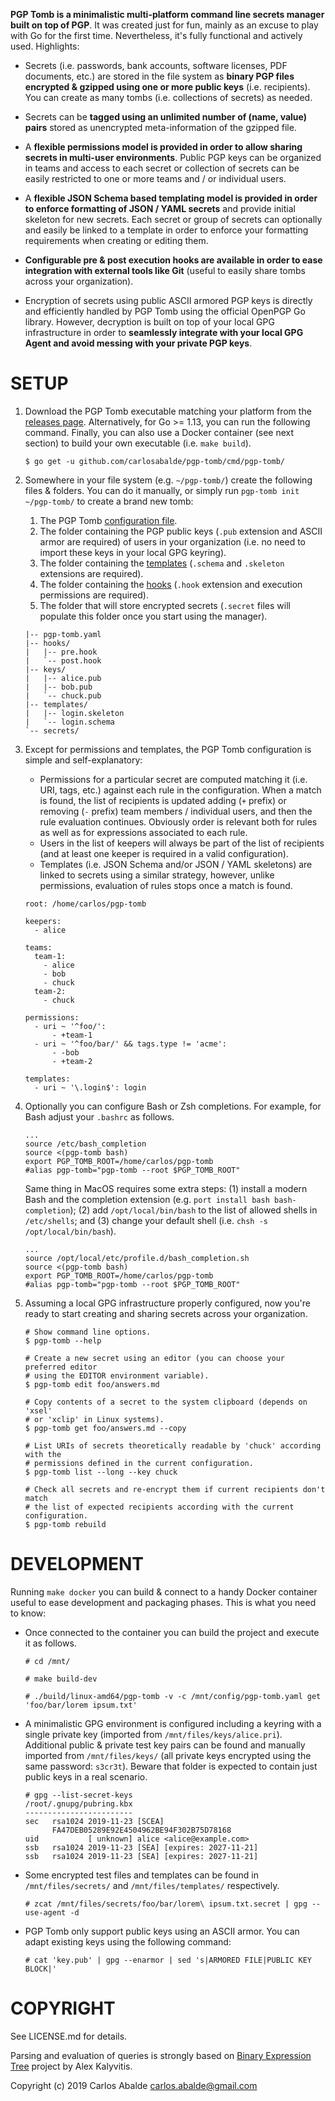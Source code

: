 **PGP Tomb is a minimalistic multi-platform command line secrets manager built on top of PGP**. It was created just for fun, mainly as an excuse to play with Go for the first time. Nevertheless, it's fully functional and actively used. Highlights:

- Secrets (i.e. passwords, bank accounts, software licenses, PDF documents, etc.) are stored in the file system as **binary PGP files encrypted & gzipped using one or more public keys** (i.e. recipients). You can create as many tombs (i.e. collections of secrets) as needed.

- Secrets can be **tagged using an unlimited number of (name, value) pairs** stored as unencrypted meta-information of the gzipped file.

- A **flexible permissions model is provided in order to allow sharing secrets in multi-user environments**. Public PGP keys can be organized in teams and access to each secret or collection of secrets can be easily restricted to one or more teams and / or individual users.

- A **flexible JSON Schema based templating model is provided in order to enforce formatting of JSON / YAML secrets** and provide initial skeleton for new secrets. Each secret or group of secrets can optionally and easily be linked to a template in order to enforce your formatting requirements when creating or editing them.

- **Configurable pre & post execution hooks are available in order to ease integration with external tools like Git** (useful to easily share tombs across your organization).

- Encryption of secrets using public ASCII armored PGP keys is directly and efficiently handled by PGP Tomb using the official OpenPGP Go library. However, decryption is built on top of your local GPG infrastructure in order to **seamlessly integrate with your local GPG Agent and avoid messing with your private PGP keys**.

SETUP
=====

1. Download the PGP Tomb executable matching your platform from the [releases page](https://github.com/carlosabalde/releases). Alternatively, for Go >= 1.13, you can run the following command. Finally, you can also use a Docker container (see next section) to build your own executable (i.e. `make build`).
   ```
   $ go get -u github.com/carlosabalde/pgp-tomb/cmd/pgp-tomb/
   ```

2. Somewhere in your file system (e.g. `~/pgp-tomb/`) create the following files & folders. You can do it manually, or simply run `pgp-tomb init ~/pgp-tomb/` to create a brand new tomb:
   1. The PGP Tomb [configuration file](config/pgp-tomb.yaml).
   2. The folder containing the PGP public keys (`.pub` extension and ASCII armor are required) of users in your organization (i.e. no need to import these keys in your local GPG keyring).
   3. The folder containing the [templates](files/templates/) (`.schema` and `.skeleton` extensions are required).
   4. The folder containing the [hooks](files/hooks/) (`.hook` extension and execution permissions are required).
   5. The folder that will store encrypted secrets (`.secret` files will populate this folder once you start using the manager).
   ```
   |-- pgp-tomb.yaml
   |-- hooks/
   |   |-- pre.hook
   |   `-- post.hook
   |-- keys/
   |   |-- alice.pub
   |   |-- bob.pub
   |   `-- chuck.pub
   |-- templates/
   |   |-- login.skeleton
   |   `-- login.schema
   `-- secrets/
   ```

3. Except for permissions and templates, the PGP Tomb configuration is simple and self-explanatory:
   - Permissions for a particular secret are computed matching it (i.e. URI, tags, etc.) against each rule in the configuration. When a match is found, the list of recipients is updated adding (`+` prefix) or removing (`-` prefix) team members / individual users, and then the rule evaluation continues. Obviously order is relevant both for rules as well as for expressions associated to each rule.
   - Users in the list of keepers will always be part of the list of recipients (and at least one keeper is required in a valid configuration).
   - Templates (i.e. JSON Schema and/or JSON / YAML skeletons) are linked to secrets using a similar strategy, however, unlike permissions, evaluation of rules stops once a match is found.
   ```
   root: /home/carlos/pgp-tomb

   keepers:
     - alice

   teams:
     team-1:
       - alice
       - bob
       - chuck
     team-2:
       - chuck

   permissions:
     - uri ~ '^foo/':
         - +team-1
     - uri ~ '^foo/bar/' && tags.type != 'acme':
         - -bob
         - +team-2

   templates:
     - uri ~ '\.login$': login
   ```

4. Optionally you can configure Bash or Zsh completions. For example, for Bash adjust your `.bashrc` as follows.
   ```
   ...
   source /etc/bash_completion
   source <(pgp-tomb bash)
   export PGP_TOMB_ROOT=/home/carlos/pgp-tomb
   #alias pgp-tomb="pgp-tomb --root $PGP_TOMB_ROOT"
   ```

   Same thing in MacOS requires some extra steps: (1) install a modern Bash and the completion extension (e.g. `port install bash bash-completion`); (2) add `/opt/local/bin/bash` to the list of allowed shells in `/etc/shells`; and (3) change your default shell (i.e. `chsh -s /opt/local/bin/bash`).
   ```
   ...
   source /opt/local/etc/profile.d/bash_completion.sh
   source <(pgp-tomb bash)
   export PGP_TOMB_ROOT=/home/carlos/pgp-tomb
   #alias pgp-tomb="pgp-tomb --root $PGP_TOMB_ROOT"
   ```

5. Assuming a local GPG infrastructure properly configured, now you're ready to start creating and sharing secrets across your organization.
   ```
   # Show command line options.
   $ pgp-tomb --help

   # Create a new secret using an editor (you can choose your preferred editor
   # using the EDITOR environment variable).
   $ pgp-tomb edit foo/answers.md

   # Copy contents of a secret to the system clipboard (depends on 'xsel'
   # or 'xclip' in Linux systems).
   $ pgp-tomb get foo/answers.md --copy

   # List URIs of secrets theoretically readable by 'chuck' according with the
   # permissions defined in the current configuration.
   $ pgp-tomb list --long --key chuck

   # Check all secrets and re-encrypt them if current recipients don't match
   # the list of expected recipients according with the current configuration.
   $ pgp-tomb rebuild
   ```

DEVELOPMENT
===========

Running `make docker` you can build & connect to a handy Docker container useful to ease development and packaging phases. This is what you need to know:

- Once connected to the container you can build the project and execute it as follows.
  ```
  # cd /mnt/

  # make build-dev

  # ./build/linux-amd64/pgp-tomb -v -c /mnt/config/pgp-tomb.yaml get 'foo/bar/lorem ipsum.txt'
  ```

- A minimalistic GPG environment is configured including a keyring with a single private key (imported from `/mnt/files/keys/alice.pri`). Additional public & private test key pairs can be found and manually imported from `/mnt/files/keys/` (all private keys encrypted using the same password: `s3cr3t`). Beware that folder is expected to contain just public keys in a real scenario.
  ```
  # gpg --list-secret-keys
  /root/.gnupg/pubring.kbx
  ------------------------
  sec   rsa1024 2019-11-23 [SCEA]
        FA47DEB05289E92E4504962BE94F302B75D78168
  uid           [ unknown] alice <alice@example.com>
  ssb   rsa1024 2019-11-23 [SEA] [expires: 2027-11-21]
  ssb   rsa1024 2019-11-23 [SEA] [expires: 2027-11-21]
  ```

- Some encrypted test files and templates can be found in `/mnt/files/secrets/` and `/mnt/files/templates/` respectively.
  ```
  # zcat /mnt/files/secrets/foo/bar/lorem\ ipsum.txt.secret | gpg --use-agent -d
  ```

- PGP Tomb only support public keys using an ASCII armor. You can adapt existing keys using the following command:
  ```
  # cat 'key.pub' | gpg --enarmor | sed 's|ARMORED FILE|PUBLIC KEY BLOCK|'
  ```

COPYRIGHT
=========

See LICENSE.md for details.

Parsing and evaluation of queries is strongly based on [Binary Expression Tree](https://github.com/alexkappa/exp) project by Alex Kalyvitis.

Copyright (c) 2019 Carlos Abalde <carlos.abalde@gmail.com>
